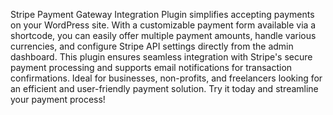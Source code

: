 Stripe Payment Gateway Integration Plugin simplifies accepting payments on your WordPress site. With a customizable payment form available via a shortcode, you can easily offer multiple payment amounts, handle various currencies, and configure Stripe API settings directly from the admin dashboard. This plugin ensures seamless integration with Stripe's secure payment processing and supports email notifications for transaction confirmations. Ideal for businesses, non-profits, and freelancers looking for an efficient and user-friendly payment solution. Try it today and streamline your payment process!
